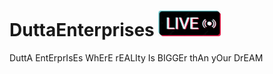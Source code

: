 # DuttaEnterprises [<img src="https://github.com/shad0w-cat/DuttaEnterprises/blob/main/liveimg.jpg" width="100"/>](https://shad0w-cat.github.io/DuttaEnterprises/)
DuttA EntErprIsEs WhErE rEALIty Is BIGGEr thAn yOur DrEAM


